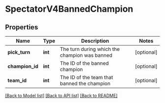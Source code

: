 # SpectatorV4BannedChampion

## Properties
Name | Type | Description | Notes
------------ | ------------- | ------------- | -------------
**pick_turn** | **int** | The turn during which the champion was banned | [optional] 
**champion_id** | **int** | The ID of the banned champion | [optional] 
**team_id** | **int** | The ID of the team that banned the champion | [optional] 

[[Back to Model list]](../README.md#documentation-for-models) [[Back to API list]](../README.md#documentation-for-api-endpoints) [[Back to README]](../README.md)


